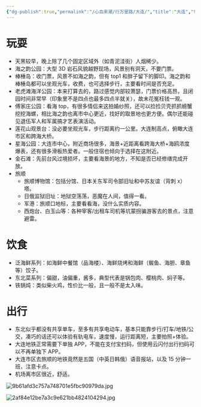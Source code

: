 ```yaml
---
{"dg-publish":true,"permalink":"/心血来潮/行万里路/大连/","title":"大连","tags":["行万里路"],"noteIcon":"1","created":"2023-07-14T17:23:36.086+08:00","updated":"2024-09-22T21:58:46.928+08:00"}
---
```



# 玩耍

- 天黑较早，晚上除了几个固定区域外（如青泥洼街）人烟稀少。
- 海之韵公园：大型 3D 岩石风貌越野现场，风景别有洞天，不要门票。
- 棒棰岛：收门票，风景不如海之韵，但有 top1 和胖子留下的脚印。海之韵和棒棰岛都可以坐观光车，收费，也可选择步行，主要看时间是否充足。
- 老虎滩海洋公园：本来打算去的，路过感觉内部较萧瑟，门票价格高昂，且闭园时间非常早（印象里不是四点也最多四点半就关），故未花冤枉钱一观。
- 傅家庄公园：看海 top，有很多情侣来这拍婚纱照，还可以捡捡贝壳抓抓螃蟹挖挖海螺，相比海之韵也离市中心更近，找好的取景地也更方便。偶尔还能碰见退伍军人和军属搞才艺表演活动。
- 莲花山观景台：没必要坐观光车，步行距离约一公里。大连制高点，俯瞰大连市区和跨海大桥。
- 星海公园：大连市中心，附近商场很多，海景+近距离看跨海大桥+海鸥浓度爆表，还有很多滑板热爱者。一般住宿也倾向于选择在这附近。
- 金石滩：先前台风过境损坏，主要看海景的地方，不知是否已经修缮完成开放。
- 旅顺
  - 旅顺博物馆：包括分馆、日本关东军司令部旧址和中苏友谊（背刺 x）塔。
  - 日俄监狱旧址：地狱空荡荡，恶魔在人间，值得一看。
  - 军港：旅顺口地标，主要看看海，没什么实质内容。
  - 西炮台、白玉山等：各种宰客/出租车司机等坑蒙拐骗游客去的景点，注意避雷。

# 饮食

- 泛海鲜系列：如海鲜中餐馆（品海楼）、海鲜烧烤和海鲜（鲅鱼、海胆、章鱼等）饺子。
- 东北菜系列：偏甜，油偏重，酱多，典型代表是锅包肉、樱桃肉、焖子等。
- 铁锅炖：类似柴火鸡，性价比一般，且一般不是太入味。

# 出行

- 东北似乎都没有共享单车，至多有共享电动车，基本只能靠步行/打车/地铁/公交，凑巧的话还可以体验有轨电车，速度慢，运行距离短，主要拍照+体验。
- 大连地铁正常需要下单独 APP，不能在支付宝扫码，但使用云闪付出行扫码可以不再单独下 APP。
- 大连市区去旅顺的地铁竟然是五国（中英日韩俄）语音报站，以及 15 分钟一班，注意卡点。
- 机场离市区很近，舒适。

![9b61afd3c757a748701e5fbc90979da.jpg](https://s2.loli.net/2023/04/26/jsJ4h9ItfGDLrke.jpg)

![2af84e12be7a3c9e621bb4824104294.jpg](https://s2.loli.net/2023/04/26/cZRBAxkSv8oijIY.jpg)
